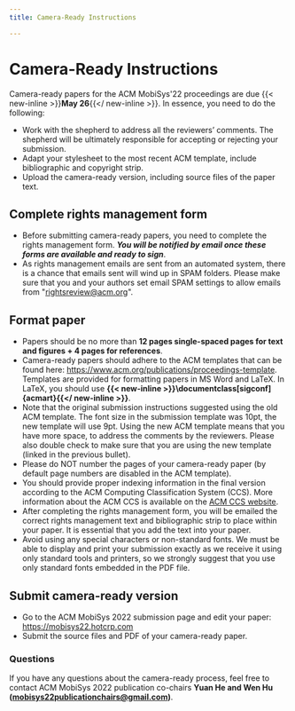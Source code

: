 ```yaml
---
title: Camera-Ready Instructions

---
```


<!--
---
title: Camera-Ready Instructions
menu:
  main:
    parent: "Author Info"
    weight: 50
---
-->

# Camera-Ready Instructions
Camera-ready papers for the ACM MobiSys'22 proceedings are due {{< new-inline >}}**May 26**{{</ new-inline >}}. In essence, you need to do the following:
- Work with the shepherd to address all the reviewers’ comments. The shepherd will be ultimately responsible for accepting or rejecting your submission.
- Adapt your stylesheet to the most recent ACM template, include bibliographic and copyright strip.
- Upload the camera-ready version, including source files of the paper text.

## Complete rights management form
- Before submitting camera-ready papers, you need to complete the rights management form. ***You will be notified by email once these forms are available and ready to sign***.
-	As rights management emails are sent from an automated system, there is a chance that emails sent will wind up in SPAM folders. Please make sure that you and your authors set email SPAM settings to allow emails from "rightsreview@acm.org".

## Format paper
-	Papers should be no more than **12 pages single-spaced pages for text and figures + 4 pages for references**.
-	Camera-ready papers should adhere to the ACM templates that can be found here: https://www.acm.org/publications/proceedings-template. Templates are provided for formatting papers in MS Word and LaTeX. In LaTeX, you should use **{{< new-inline >}}\documentclass[sigconf]{acmart}{{</ new-inline >}}**.
-	Note that the original submission instructions suggested using the old ACM template. The font size in the submission template was 10pt, the new template will use 9pt. Using the new ACM template means that you have more space, to address the comments by the reviewers. Please also double check to make sure that you are using the new template (linked in the previous bullet).
-	Please do NOT number the pages of your camera-ready paper (by default page numbers are disabled in the ACM template).
-	You should provide proper indexing information in the final version according to the ACM Computing Classification System (CCS). More information about the ACM CCS is available on the [ACM CCS website](https://dl.acm.org/ccs).
-	After completing the rights management form, you will be emailed the correct rights management text and bibliographic strip to place within your paper. It is essential that you add the text into your paper.
-	Avoid using any special characters or non-standard fonts. We must be able to display and print your submission exactly as we receive it using only standard tools and printers, so we strongly suggest that you use only standard fonts embedded in the PDF file.

## Submit camera-ready version
- Go to the ACM MobiSys 2022 submission page and edit your paper: https://mobisys22.hotcrp.com
- Submit the source files and PDF of your camera-ready paper.

### Questions
If you have any questions about the camera-ready process, feel free to contact ACM MobiSys 2022 publication co-chairs **Yuan He and Wen Hu (mobisys22publicationchairs@gmail.com)**.
